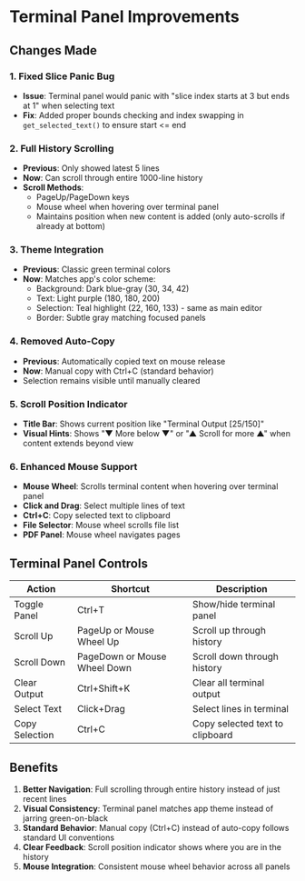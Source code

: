 # Terminal Panel Improvements

## Changes Made

### 1. Fixed Slice Panic Bug
- **Issue**: Terminal panel would panic with "slice index starts at 3 but ends at 1" when selecting text
- **Fix**: Added proper bounds checking and index swapping in `get_selected_text()` to ensure start <= end

### 2. Full History Scrolling
- **Previous**: Only showed latest 5 lines
- **Now**: Can scroll through entire 1000-line history
- **Scroll Methods**:
  - PageUp/PageDown keys
  - Mouse wheel when hovering over terminal panel
  - Maintains position when new content is added (only auto-scrolls if already at bottom)

### 3. Theme Integration
- **Previous**: Classic green terminal colors
- **Now**: Matches app's color scheme:
  - Background: Dark blue-gray (30, 34, 42)
  - Text: Light purple (180, 180, 200)
  - Selection: Teal highlight (22, 160, 133) - same as main editor
  - Border: Subtle gray matching focused panels

### 4. Removed Auto-Copy
- **Previous**: Automatically copied text on mouse release
- **Now**: Manual copy with Ctrl+C (standard behavior)
- Selection remains visible until manually cleared

### 5. Scroll Position Indicator
- **Title Bar**: Shows current position like "Terminal Output [25/150]"
- **Visual Hints**: Shows "▼ More below ▼" or "▲ Scroll for more ▲" when content extends beyond view

### 6. Enhanced Mouse Support
- **Mouse Wheel**: Scrolls terminal content when hovering over terminal panel
- **Click and Drag**: Select multiple lines of text
- **Ctrl+C**: Copy selected text to clipboard
- **File Selector**: Mouse wheel scrolls file list
- **PDF Panel**: Mouse wheel navigates pages

## Terminal Panel Controls

| Action | Shortcut | Description |
|--------|----------|-------------|
| Toggle Panel | Ctrl+T | Show/hide terminal panel |
| Scroll Up | PageUp or Mouse Wheel Up | Scroll up through history |
| Scroll Down | PageDown or Mouse Wheel Down | Scroll down through history |
| Clear Output | Ctrl+Shift+K | Clear all terminal output |
| Select Text | Click+Drag | Select lines in terminal |
| Copy Selection | Ctrl+C | Copy selected text to clipboard |

## Benefits

1. **Better Navigation**: Full scrolling through entire history instead of just recent lines
2. **Visual Consistency**: Terminal panel matches app theme instead of jarring green-on-black
3. **Standard Behavior**: Manual copy (Ctrl+C) instead of auto-copy follows standard UI conventions
4. **Clear Feedback**: Scroll position indicator shows where you are in the history
5. **Mouse Integration**: Consistent mouse wheel behavior across all panels